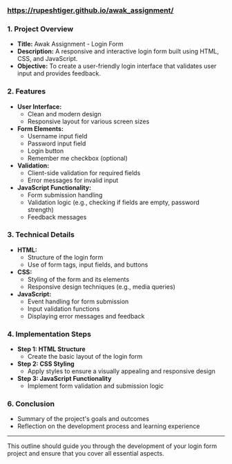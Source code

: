 ### https://rupeshtiger.github.io/awak_assignment/

### 1. **Project Overview**

   - **Title:** Awak Assignment - Login Form
   - **Description:** A responsive and interactive login form built using HTML, CSS, and JavaScript.
   - **Objective:** To create a user-friendly login interface that validates user input and provides feedback.

### 2. **Features**
   - **User Interface:**
     - Clean and modern design
     - Responsive layout for various screen sizes
   - **Form Elements:**
     - Username input field
     - Password input field
     - Login button
     - Remember me checkbox (optional)
   - **Validation:**
     - Client-side validation for required fields
     - Error messages for invalid input
   - **JavaScript Functionality:**
     - Form submission handling
     - Validation logic (e.g., checking if fields are empty, password strength)
     - Feedback messages

### 3. **Technical Details**
   - **HTML:**
     - Structure of the login form
     - Use of form tags, input fields, and buttons
   - **CSS:**
     - Styling of the form and its elements
     - Responsive design techniques (e.g., media queries)
   - **JavaScript:**
     - Event handling for form submission
     - Input validation functions
     - Displaying error messages and feedback

### 4. **Implementation Steps**
   - **Step 1: HTML Structure**
     - Create the basic layout of the login form
   - **Step 2: CSS Styling**
     - Apply styles to ensure a visually appealing and responsive design
   - **Step 3: JavaScript Functionality**
     - Implement form validation and submission logic

### 6. **Conclusion**
   - Summary of the project's goals and outcomes
   - Reflection on the development process and learning experience

---

This outline should guide you through the development of your login form project and ensure that you cover all essential aspects.
